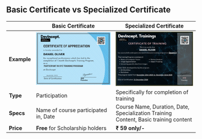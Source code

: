 ## Basic Certificate vs Specialized Certificate

||Basic Certificate|Specialized Certificate|
|-|-|-|
| **Example** | ![](https://github.com/Learn-Write-Repeat/Open-contributions/blob/master/extras/basic.png) | ![](https://github.com/Learn-Write-Repeat/Open-contributions/blob/master/extras/specialized.png)|
|**Type**| Participation | Specifically for completion of training |
|**Specs**|Name of course participated in, Date| Course Name, Duration, Date, Specialization Training Content, Basic training content|
|**Price**| **Free** for Scholarship holders| **₹ 59 only/-**|
